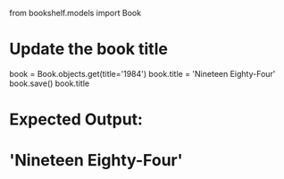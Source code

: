 from bookshelf.models import Book

# Update the book title
book = Book.objects.get(title='1984')
book.title = 'Nineteen Eighty-Four'
book.save()
book.title

# Expected Output:
# 'Nineteen Eighty-Four'

